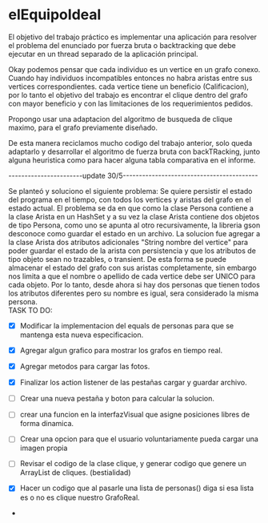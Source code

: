 # elEquipoIdeal
El objetivo del trabajo práctico es implementar una aplicación para resolver el problema del enunciado por fuerza bruta o backtracking que debe ejecutar en un thread separado de la aplicación principal.

Okay podemos pensar que cada individuo es un vertice en un grafo conexo.
Cuando hay individuos incompatibles entonces no habra aristas entre sus vertices correspondientes.
cada vertice tiene un beneficio (Calificacion), por lo tanto el objetivo del trabajo es encontrar
el clique dentro del grafo con mayor beneficio y con las limitaciones de los requerimientos pedidos.

Propongo usar una adaptacion del algoritmo de busqueda de clique maximo, para el grafo previamente diseñado.

De esta manera reciclamos mucho codigo del trabajo anterior, solo queda adaptarlo y desarrollar el algoritmo de fuerza bruta con backTRacking, junto alguna heuristica como para hacer alguna tabla comparativa en el informe.

-----------------------update 30/5------------------------------------------

Se planteó y soluciono el siguiente problema: Se quiere persistir el estado del programa en el tiempo, con todos los vertices y aristas del grafo en el estado actual. El problema se da en que como la clase Persona contiene a la clase Arista en un HashSet y a su vez la clase Arista contiene dos objetos de tipo Persona, como uno se apunta al otro recursivamente, la libreria gson desconoce como guardar el estado en un archivo.
La solucion fue agregar a la clase Arista dos atributos adicionales "String nombre del vertice" para poder guardar el estado de la arista con persistencia y que los atributos de tipo objeto sean no trazables, o transient. De esta forma se puede almacenar el estado del grafo con sus aristas completamente, sin embargo nos limita a que el nombre o apellido de cada vertice debe ser UNICO para cada objeto. Por lo tanto, desde ahora si  hay dos personas que tienen todos los atributos diferentes pero su nombre es igual, sera considerado la misma persona.   
TASK TO DO:  

- [x] Modificar la implementacion del equals de personas para que se mantenga esta nueva especificacion.
- [x] Agregar algun grafico para mostrar los grafos en tiempo real.
- [x] Agregar metodos para cargar las fotos.
- [x] Finalizar los action listener de las pestañas cargar y guardar archivo.
- [ ] Crear una nueva pestaña y boton para calcular la solucion.
- [ ] crear una funcion en la interfazVisual que asigne posiciones libres de forma dinamica.
- [ ] Crear una opcion para que el usuario voluntariamente pueda cargar una imagen propia

- [ ] Revisar el codigo de la clase clique, y generar codigo que genere un ArrayList de cliques.  (bestialidad)
- [x] Hacer un codigo que al pasarle una lista de personas() diga si esa lista es o no es clique nuestro GrafoReal.
- 



